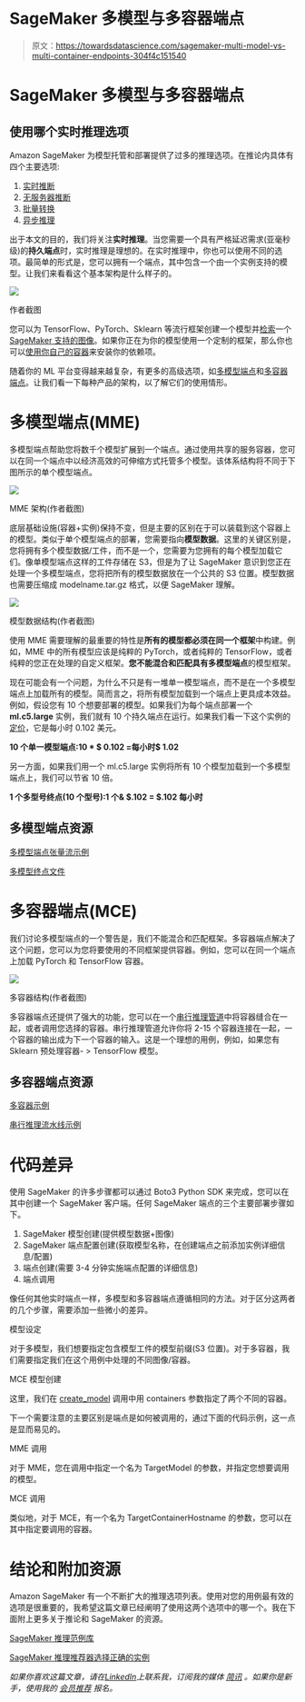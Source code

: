 # SageMaker 多模型与多容器端点

> 原文：<https://towardsdatascience.com/sagemaker-multi-model-vs-multi-container-endpoints-304f4c151540>

# SageMaker 多模型与多容器端点

## 使用哪个实时推理选项

Amazon SageMaker 为模型托管和部署提供了过多的推理选项。在推论内具体有四个主要选项:

1.  [实时推断](https://docs.aws.amazon.com/sagemaker/latest/dg/realtime-endpoints.html)
2.  [无服务器推断](https://docs.aws.amazon.com/sagemaker/latest/dg/serverless-endpoints.html)
3.  [批量转换](https://docs.aws.amazon.com/sagemaker/latest/dg/batch-transform.html)
4.  [异步推理](https://docs.aws.amazon.com/sagemaker/latest/dg/async-inference.html)

出于本文的目的，我们将关注**实时推理**。当您需要一个具有严格延迟需求(亚毫秒级)的**持久端点**时，实时推理是理想的。在实时推理中，你也可以使用不同的选项。最简单的形式是，您可以拥有一个端点，其中包含一个由一个实例支持的模型。让我们来看看这个基本架构是什么样子的。

![](img/4308dafa8c0ea5aff61477c2012ddfa6.png)

作者截图

您可以为 TensorFlow、PyTorch、Sklearn 等流行框架创建一个模型并[检索](https://aws.plainenglish.io/how-to-retrieve-amazon-sagemaker-deep-learning-images-ff4a5866299e)一个 [SageMaker 支持的图像](https://docs.aws.amazon.com/sagemaker/latest/dg/notebooks-available-images.html)。如果你正在为你的模型使用一个定制的框架，那么你也可以[使用你自己的容器](/bring-your-own-container-with-amazon-sagemaker-37211d8412f4)来安装你的依赖项。

随着你的 ML 平台变得越来越复杂，有更多的高级选项，如[多模型端点](https://docs.aws.amazon.com/sagemaker/latest/dg/multi-model-endpoints.html)和[多容器端点](https://docs.aws.amazon.com/sagemaker/latest/dg/multi-container-endpoints.html)。让我们看一下每种产品的架构，以了解它们的使用情形。

# 多模型端点(MME)

多模型端点帮助您将数千个模型扩展到一个端点。通过使用共享的服务容器，您可以在同一个端点中以经济高效的可伸缩方式托管多个模型。该体系结构将不同于下图所示的单个模型端点。

![](img/d78f2c9a6a47e4f57b65d11f93920c35.png)

MME 架构(作者截图)

底层基础设施(容器+实例)保持不变，但是主要的区别在于可以装载到这个容器上的模型。类似于单个模型端点的部署，您需要指向**模型数据**。这里的关键区别是，您将拥有多个模型数据/工件，而不是一个，您需要为您拥有的每个模型加载它们。像单模型端点这样的工件存储在 S3，但是为了让 SageMaker 意识到您正在处理一个多模型端点，您将把所有的模型数据放在一个公共的 S3 位置。模型数据也需要压缩成 modelname.tar.gz 格式，以便 SageMaker 理解。

![](img/69ca94005554090cbebd44512934f0b0.png)

模型数据结构(作者截图)

使用 MME 需要理解的最重要的特性是**所有的模型都必须在同一个框架**中构建。例如，MME 中的所有模型应该是纯粹的 PyTorch，或者纯粹的 TensorFlow，或者纯粹的您正在处理的自定义框架。**您不能混合和匹配具有多模型端点**的模型框架。

现在可能会有一个问题，为什么不只是有一堆单一模型端点，而不是在一个多模型端点上加载所有的模型。简而言之，将所有模型加载到一个端点上更具成本效益。例如，假设您有 10 个想要部署的模型。如果我们为每个端点部署一个 **ml.c5.large** 实例，我们就有 10 个持久端点在运行。如果我们看一下这个实例的[定价](https://aws.amazon.com/sagemaker/pricing/)，它是每小时 0.102 美元。

**10 个单一模型端点:10 * $ 0.102 =每小时$ 1.02**

另一方面，如果我们用一个 ml.c5.large 实例将所有 10 个模型加载到一个多模型端点上，我们可以节省 10 倍。

**1 个多型号终点(10 个型号):1 个& $.102 = $.102 每小时**

## 多模型端点资源

[多模型端点张量流示例](/deploy-multiple-tensorflow-models-to-one-endpoint-65bea81c3f2f)

[多模型终点文件](https://docs.aws.amazon.com/sagemaker/latest/dg/multi-model-endpoints.html)

# 多容器端点(MCE)

我们讨论多模型端点的一个警告是，我们不能混合和匹配框架。多容器端点解决了这个问题，您可以为您将要使用的不同框架提供容器。例如，您可以在同一个端点上加载 PyTorch 和 TensorFlow 容器。

![](img/303827fcf429cb55f9c2718729817091.png)

多容器结构(作者截图)

多容器端点还提供了强大的功能，您可以在一个[串行推理管道](https://docs.aws.amazon.com/sagemaker/latest/dg/inference-pipelines.html)中将容器缝合在一起，或者调用您选择的容器。串行推理管道允许你将 2-15 个容器连接在一起，一个容器的输出成为下一个容器的输入。这是一个理想的用例，例如，如果您有 Sklearn 预处理容器- > TensorFlow 模型。

## 多容器端点资源

[多容器示例](https://github.com/RamVegiraju/SageMaker-Deployment/tree/master/RealTime/Multi-Container)

[串行推理流水线示例](https://github.com/aws/amazon-sagemaker-examples/blob/master/contrib/inference_pipeline_custom_containers/inference-pipeline.ipynb)

# 代码差异

使用 SageMaker 的许多步骤都可以通过 Boto3 Python SDK 来完成，您可以在其中创建一个 SageMaker 客户端。任何 SageMaker 端点的三个主要部署步骤如下。

1.  SageMaker 模型创建(提供模型数据+图像)
2.  SageMaker 端点配置创建(获取模型名称，在创建端点之前添加实例详细信息/配置)
3.  端点创建(需要 3-4 分钟实施端点配置的详细信息)
4.  端点调用

像任何其他实时端点一样，多模型和多容器端点遵循相同的方法。对于区分这两者的几个步骤，需要添加一些微小的差异。

模型设定

对于多模型，我们想要指定包含模型工件的模型前缀(S3 位置)。对于多容器，我们需要指定我们在这个用例中处理的不同图像/容器。

MCE 模型创建

这里，我们在 [create_model](https://boto3.amazonaws.com/v1/documentation/api/latest/reference/services/sagemaker.html#SageMaker.Client.create_model) 调用中用 containers 参数指定了两个不同的容器。

下一个需要注意的主要区别是端点是如何被调用的，通过下面的代码示例，这一点是显而易见的。

MME 调用

对于 MME，您在调用中指定一个名为 TargetModel 的参数，并指定您想要调用的模型。

MCE 调用

类似地，对于 MCE，有一个名为 TargetContainerHostname 的参数，您可以在其中指定要调用的容器。

# 结论和附加资源

Amazon SageMaker 有一个不断扩大的推理选项列表。使用对您的用例最有效的选项是很重要的，我希望这篇文章已经阐明了使用这两个选项中的哪一个。我在下面附上更多关于推论和 SageMaker 的资源。

[SageMaker 推理范例库](https://github.com/RamVegiraju/SageMaker-Deployment)

[SageMaker 推理推荐器选择正确的实例](https://aws.amazon.com/about-aws/whats-new/2021/12/amazon-sagemaker-inference-recommender/)

*如果你喜欢这篇文章，请在*[*LinkedIn*](https://www.linkedin.com/in/ram-vegiraju-81272b162/)*上联系我，订阅我的媒体* [*简讯*](https://ram-vegiraju.medium.com/subscribe) *。如果你是新手，使用我的* [*会员推荐*](https://ram-vegiraju.medium.com/membership) *报名。*